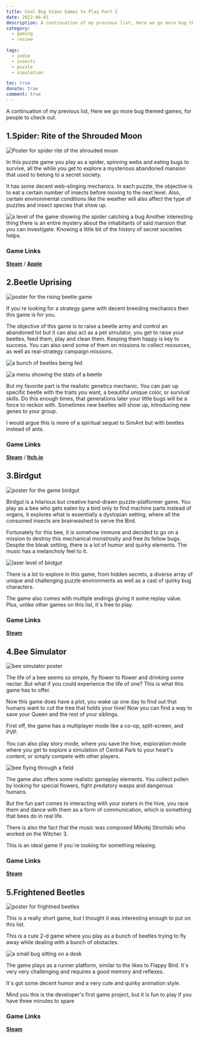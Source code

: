 ```yaml
---
title: Cool Bug Video Games to Play Part 2
date: 2022-06-01
description: A continuation of my previous list, Here we go more bug themed games, for people to check out.
category:
  - gaming
  - review
  
tags:
  - indie
  - insects
  - puzzle
  - simulation

toc: true
donate: true
comment: true
---
```


A continuation of my previous list, Here we go more bug themed games, for people to check out.

## 1.Spider: Rite of the Shrouded Moon

![Poster for spider rite of the shrouded moon](/images/2022/spidermoon.jpg#center)

In this puzzle game you play as a spider, spinning webs and eating bugs to survive, all the while you get to explore a mysterious abandoned mansion that used to belong to a secret society.

It has some decent web-slinging mechanics. In each puzzle, the objective is to eat a certain number of insects before moving to the next level. Also, certain environmental conditions like the weather will also affect the type of puzzles and insect species that show up.

![a level of the game showing the spider catching a bug](/images/2022/spiderpuzzle.jpg#center)
Another interesting thing there is an entire mystery about the inhabitants of said mansion that you can investigate. Knowing a little bit of the history of secret societies helps.

### Game Links

[**Steam**](https://store.steampowered.com/app/278420/Spider_Rite_of_the_Shrouded_Moon/) / [**Apple**](https://apps.apple.com/us/app/spider-rite-shrouded-moon/id767546279)

## 2.Beetle Uprising

![poster for the rising beetle game](/images/2022/beetlerising.jpg#center)

If you´re looking for a strategy game with decent breeding mechanics then this game is for you.

The objective of this game is to raise a beetle army and control an abandoned lot but it can also act as a pet simulator, you get to raise your beetles, feed them, play and clean them. Keeping them happy is key to success. You can also send some of them on missions to collect resources, as well as real-strategy campaign missions.

![a bunch of beetles being fed](/images/2022/beetlescreen.jpg#center)

![a menu showing the stats of a beetle](/images/2022/beetleraised.jpg#center)

But my favorite part is the realistic genetics mechanic. You can pair up specific beetle with the traits you want, a beautiful unique color, or survival skills. Do this enough times, that generations later your little bugs will be a force to reckon with. Sometimes new beetles will show up, introducing new genes to your group.

I would argue this is more of a spiritual sequel to SimAnt but with beetles instead of ants.

### Game Links

[**Steam**](https://store.steampowered.com/app/662680/Beetle_Uprising/) / [**Itch.io**](https://slugdisco.itch.io/beetle-uprising)

## 3.Birdgut

![poster for the game birdgut](/images/2022/birdgut.jpg#center)

Birdgut is a hilarious but creative hand-drawn puzzle-platformer game. You play as a bee who gets eaten by a bird only to find machine parts instead of organs, it explores what is essentially a dystopian setting, where all the consumed insects are brainwashed to serve the Bird.

Fortunately for this bee, it is somehow immune and decided to go on a mission to destroy this mechanical monstrosity and free its fellow bugs. Despite the bleak setting, there is a lot of humor and quirky elements. The music has a melancholy feel to it.

![laser level of birdgut](/images/2022/birdgutlevel.jpg#center)

There is a lot to explore in this game, from hidden secrets, a diverse array of unique and challenging puzzle environments as well as a cast of quirky bug characters.

The game also comes with multiple endings giving it some replay value. Plus, unlike other games on this list, it´s free to play.

### Game Links

[**Steam**](https://store.steampowered.com/app/1072390/BirdGut/?l=portuguese)

## 4.Bee Simulator

![bee simulator poster](/images/2022/beesimulator.jpg#center)

The life of a bee seems so simple, fly flower to flower and drinking some nectar. But what if you could experience the life of one? This is what this game has to offer.

Now this game does have a plot, you wake up one day to find out that humans want to cut the tree that holds your hive! Now you can find a way to save your Queen and the rest of your siblings.

First off, the game has a multiplayer mode like a co-op, split-screen, and PVP.

You can also play story mode, where you save the hive, exploration mode where you get to explore a simulation of Central Park to your heart's content, or simply compete with other players.

![bee flying through a field](/images/2022/beesimulatorfly.jpg#center)

The game also offers some realistic gameplay elements. You collect pollen by looking for special flowers, fight predatory wasps and dangerous humans.

But the fun part comes to interacting with your sisters in the hive, you race them and dance with them as a form of communication, which is something that bees do in real life.

There is also the fact that the music was composed Mikołaj Stroiński who worked on the Witcher 3.

This is an ideal game if you´re looking for something relaxing.

### Game Links

[**Steam**](https://store.steampowered.com/app/914750/Bee_Simulator/)


## 5.Frightened Beetles

![poster for frightned beetles](/images/2022/beetlesjump.jpg#center)

This is a really short game, but I thought it was interesting enough to put on this list.

This is a cute 2-d game where you play as a bunch of beetles trying to fly away while dealing with a bunch of obstacles.

![a small bug sitting on a desk](/images/2022/beetledesk.jpg#center)

The game plays as a runner platform, similar to the likes to Flappy Bird. It´s very very challenging and requires a good memory and reflexes.

It´s got some decent humor and a very cute and quirky animation style.

Mind you this is the developer's first game project, but it is fun to play if you have three minutes to spare

### Game Links

[**Steam**](https://store.steampowered.com/app/823830/Frightened_Beetles/)

